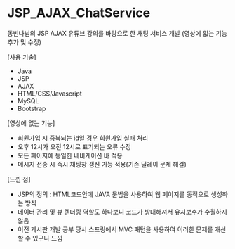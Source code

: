 # JSP_AJAX_ChatService
동빈나님의 JSP AJAX 유튜브 강의를 바탕으로 한 채팅 서비스 개발 (영상에 없는 기능 추가 및 수정)

[사용 기술]
- Java
- JSP
- AJAX
- HTML/CSS/Javascript
- MySQL
- Bootstrap

[영상에 없는 기능]
- 회원가입 시 중복되는 id일 경우 회원가입 실패 처리
- 오후 12시가 오전 12시로 표기되는 오류 수정
- 모든 페이지에 동일한 네비게이션 바 적용
- 메시지 전송 시 즉시 채팅창 갱신 기능 적용(기존 딜레이 문제 해결)

[느낀 점]
- JSP의 정의 : HTML코드안에 JAVA 문법을 사용하여 웹 페이지를 동적으로 생성하는 방식 
- 데이터 관리 및 뷰 렌더링 역할도 하다보니 코드가 방대해져서 유지보수가 수월하지 않음
- 이전 게시판 개발 공부 당시 스프링에서 MVC 패턴을 사용하여 이러한 문제를 개선할 수 있구나 느낌
